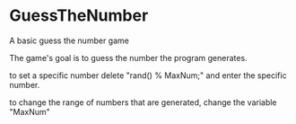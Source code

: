 # GuessTheNumber
 A basic guess the number game

The game's goal is to guess the number the program generates.

to set a specific number delete "rand() % MaxNum;" and enter the specific number.

to change the range of numbers that are generated, change the variable "MaxNum"
 
